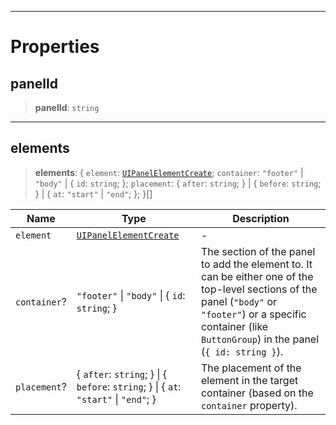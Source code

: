 ***

# Properties

## panelId

> **panelId**: `string`

***

## elements

> **elements**: \{ `element`: [`UIPanelElementCreate`](UIPanelElementCreate.md); `container`: `"footer"` | `"body"` | \{ `id`: `string`; }; `placement`: \{ `after`: `string`; } | \{ `before`: `string`; } | \{ `at`: `"start"` | `"end"`; }; }\[]

| Name         | Type                                                                                    | Description                                                                                                                                                                                                        |
| ------------ | --------------------------------------------------------------------------------------- | ------------------------------------------------------------------------------------------------------------------------------------------------------------------------------------------------------------------ |
| `element`    | [`UIPanelElementCreate`](UIPanelElementCreate.md)                                       | -                                                                                                                                                                                                                  |
| `container`? | `"footer"` \| `"body"` \| \{ `id`: `string`; }                                          | The section of the panel to add the element to. It can be either one of the top-level sections of the panel (`"body"` or `"footer"`) or a specific container (like `ButtonGroup`) in the panel (`{ id: string }`). |
| `placement`? | \{ `after`: `string`; } \| \{ `before`: `string`; } \| \{ `at`: `"start"` \| `"end"`; } | The placement of the element in the target container (based on the `container` property).                                                                                                                          |
